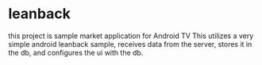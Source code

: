 # leanback
this project is sample market application for Android TV
This utilizes a very simple android leanback sample, receives data from the server, stores it in the db, and configures the ui with the db.
